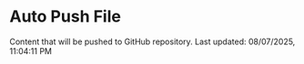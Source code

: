 # Auto Push File

Content that will be pushed to GitHub repository.
Last updated: 08/07/2025, 11:04:11 PM